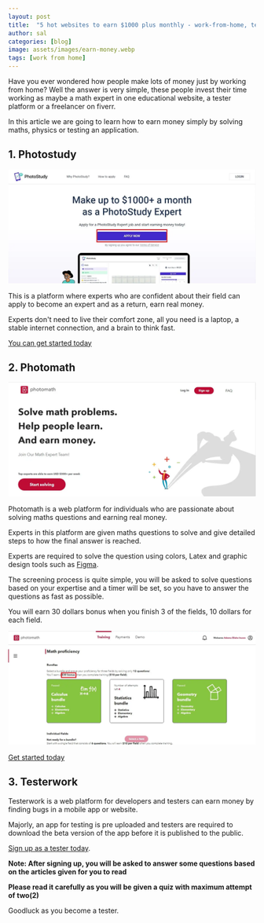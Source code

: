 ```yaml
---
layout: post
title:  "5 hot websites to earn $1000 plus monthly - work-from-home, tester, expert, freelancer"
author: sal
categories: [blog]
image: assets/images/earn-money.webp
tags: [work from home]
---
```

Have you ever wondered how people make lots of money just by working from home? Well the answer is very simple, these people invest their time working as maybe a math expert in one educational website, a tester platform or a freelancer on fiverr.

In this article we are going to learn how to earn money simply by solving maths, physics or testing an application.

## 1. Photostudy

![Photostudy](../assets/images/Screenshot%202022-08-19%20225331.webp)

This is a platform where experts who are confident about their field can apply to become an expert and as a return, earn real money.

Experts don't need to live their comfort zone, all you need is a laptop, a stable internet connection, and a brain to think fast.

[You can get started today](../photostudy-expert/)

## 2. Photomath

![Photo math](../assets/images/photomath-intro.webp)

Photomath is a web platform for individuals who are passionate about solving maths questions and earning real money.

Experts in this platform are given maths questions to solve and give detailed steps to how the final answer is reached. 

Experts are required to solve the question using colors, Latex and graphic design tools such as [Figma](https://www.figma.com/).

The screening process is quite simple, you will be asked to solve questions based on your expertise and a timer will be set, so you have to answer the questions as fast as possible.

You will earn $30$ dollars bonus when you finish $3$  of the fields, $10$ dollars for each field.

![$30 bonus](../assets/images/math-proficiency.webp)

[Get started today](https://portal.photomath.net/invite/P6DYNQ/?utm_source=expertreferralutm_medium=platform&utm_campaign=expertreferralcode)

## 3. Testerwork

Testerwork is a web platform for developers and testers can earn money by finding bugs in a mobile app or website.

Majorly, an app for testing is pre uploaded and testers are required to download the beta version of the app before it is published to the public.

[Sign up as a tester today](https://testers.testerwork.com/tester-account/sign-up).

**Note: After signing up, you will be asked to answer some questions based on the articles given for you to read**

**Please read it carefully as you will be given a quiz with maximum attempt of two(2)**

Goodluck as you become a tester.